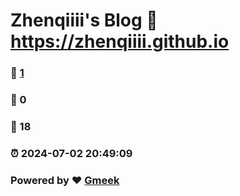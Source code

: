 # Zhenqiiii's Blog :link: https://zhenqiiii.github.io 
### :page_facing_up: [1](https://zhenqiiii.github.io/tag.html) 
### :speech_balloon: 0 
### :hibiscus: 18 
### :alarm_clock: 2024-07-02 20:49:09 
### Powered by :heart: [Gmeek](https://github.com/Meekdai/Gmeek)
